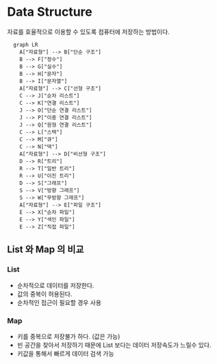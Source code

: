 # Data Structure

자료를 효율적으로 이용할 수 있도록 컴퓨터에 저장하는 방법이다.

```mermaid
  graph LR
    A["자료형"] --> B["단순 구조"]
    B --> F["정수"]
    B --> G["실수"]
    B --> H["문자"]
    B --> I["문자열"]
    A["자료형"] --> C["선형 구조"]
    C --> J["순차 리스트"]
    C --> K["연결 리스트"]
    J --> O["단순 연결 리스트"]
    J --> P["이중 연결 리스트"]
    J --> Q["원형 연결 리스트"]
    C --> L["스택"]
    C --> M["큐"]
    C --> N["덱"]
    A["자료형"] --> D["비선형 구조"]
    D --> R["트리"]
    R --> T["일반 트리"]
    R --> U["이진 트리"]
    D --> S["그래프"]
    S --> V["방향 그래프"]
    S --> W["무방향 그래프"]
    A["자료형"] --> E["파일 구조"]
    E --> X["순차 파일"]
    E --> Y["색인 파일"]
    E --> Z["직접 파일"]
```

## List 와 Map 의 비교

### List

* 순차적으로 데이터를 저장한다.
* 값의 중복이 허용된다.
* 순차적인 접근이 필요할 경우 사용

### Map

* 키를 중복으로 저장불가 하다. (값은 가능)
* 빈 공간을 찾아서 저장하기 때문에 List 보다는 데이터 저장속도가 느릴수 있다.
* 키값을 통해서 빠르게 데이터 검색 가능